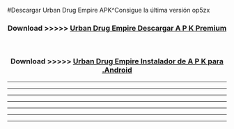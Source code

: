 #Descargar Urban Drug Empire  APK^Consigue la última versión op5zx



<div align="center">
<h3>Download >>>>> <a href="https://es-sites.web.app/?es= Urban Drug Empire ">Urban Drug Empire  Descargar A P K Premium</a></h3><br>

<h3>Download >>>>> <a href="https://es-sites.web.app/?es= Urban Drug Empire ">Urban Drug Empire  Instalador de A P K para .Android</a></h3>
</div>


----------------------------------------------------------

----------------------------------------------------------

----------------------------------------------------------

----------------------------------------------------------

----------------------------------------------------------

----------------------------------------------------------

----------------------------------------------------------


